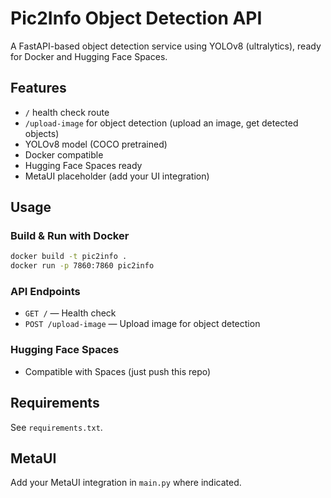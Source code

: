 # Pic2Info Object Detection API

A FastAPI-based object detection service using YOLOv8 (ultralytics), ready for Docker and Hugging Face Spaces.

## Features

- `/` health check route
- `/upload-image` for object detection (upload an image, get detected objects)
- YOLOv8 model (COCO pretrained)
- Docker compatible
- Hugging Face Spaces ready
- MetaUI placeholder (add your UI integration)

## Usage

### Build & Run with Docker

```sh
docker build -t pic2info .
docker run -p 7860:7860 pic2info
```

### API Endpoints

- `GET /` — Health check
- `POST /upload-image` — Upload image for object detection

### Hugging Face Spaces

- Compatible with Spaces (just push this repo)

## Requirements

See `requirements.txt`.

## MetaUI

Add your MetaUI integration in `main.py` where indicated.
